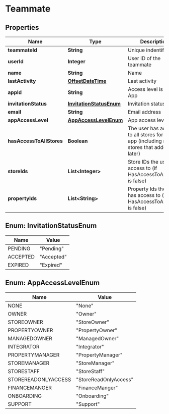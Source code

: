 
# Teammate

## Properties
Name | Type | Description | Notes
------------ | ------------- | ------------- | -------------
**teammateId** | **String** | Unique indentifier |  [optional]
**userId** | **Integer** | User ID of the teammate |  [optional]
**name** | **String** | Name |  [optional]
**lastActivity** | [**OffsetDateTime**](OffsetDateTime.md) | Last activity |  [optional]
**appId** | **String** | Access level is for this App |  [optional]
**invitationStatus** | [**InvitationStatusEnum**](#InvitationStatusEnum) | Invitation status |  [optional]
**email** | **String** | Email address |  [optional]
**appAccessLevel** | [**AppAccessLevelEnum**](#AppAccessLevelEnum) | App access level |  [optional]
**hasAccessToAllStores** | **Boolean** | The user has access to all stores for the app (including new stores that added later) |  [optional]
**storeIds** | **List&lt;Integer&gt;** | Store IDs the user has access to (if HasAccessToAllStores is false) |  [optional]
**propertyIds** | **List&lt;String&gt;** | Property Ids the user has access to (if HasAccessToAllStores is false) |  [optional]


<a name="InvitationStatusEnum"></a>
## Enum: InvitationStatusEnum
Name | Value
---- | -----
PENDING | &quot;Pending&quot;
ACCEPTED | &quot;Accepted&quot;
EXPIRED | &quot;Expired&quot;


<a name="AppAccessLevelEnum"></a>
## Enum: AppAccessLevelEnum
Name | Value
---- | -----
NONE | &quot;None&quot;
OWNER | &quot;Owner&quot;
STOREOWNER | &quot;StoreOwner&quot;
PROPERTYOWNER | &quot;PropertyOwner&quot;
MANAGEDOWNER | &quot;ManagedOwner&quot;
INTEGRATOR | &quot;Integrator&quot;
PROPERTYMANAGER | &quot;PropertyManager&quot;
STOREMANAGER | &quot;StoreManager&quot;
STORESTAFF | &quot;StoreStaff&quot;
STOREREADONLYACCESS | &quot;StoreReadOnlyAccess&quot;
FINANCEMANGER | &quot;FinanceManger&quot;
ONBOARDING | &quot;Onboarding&quot;
SUPPORT | &quot;Support&quot;



